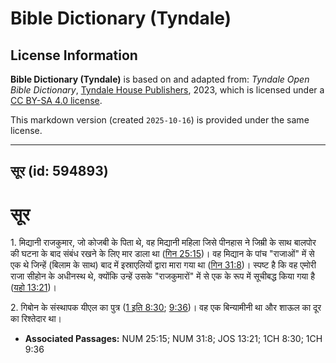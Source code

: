 # Bible Dictionary (Tyndale)

## License Information

**Bible Dictionary (Tyndale)** is based on and adapted from: _Tyndale Open Bible Dictionary_, [Tyndale House Publishers](https://tyndaleopenresources.com/), 2023, which is licensed under a [CC BY-SA 4.0 license](https://creativecommons.org/licenses/by-sa/4.0/legalcode.en).

This markdown version (created `2025-10-16`) is provided under the same license.



--------------------------------

## सूर (id: 594893)

सूर
===

1\. मिद्यानी राजकुमार, जो कोजबी के पिता थे, वह मिद्यानी महिला जिसे पीनहास ने जिम्री के साथ बालपोर की घटना के बाद संबंध रखने के लिए मार डाला था ([गिन 25:15](https://ref.ly/Num25:15))। वह मिद्यान के पांच "राजाओं" में से एक थे जिन्हें (बिलाम के साथ) बाद में इस्राएलियों द्वारा मारा गया था ([गिन 31:8](https://ref.ly/Num31:8))। स्पष्ट है कि वह एमोरी राजा सीहोन के अधीनस्थ थे, क्योंकि उन्हें उसके "राजकुमारों" में से एक के रूप में सूचीबद्ध किया गया है ([यहो 13:21](https://ref.ly/Josh13:21))।

2\. गिबोन के संस्थापक यीएल का पुत्र ([1 इति 8:30](https://ref.ly/1Chr8:30); [9:36](https://ref.ly/1Chr9:36))। वह एक बिन्यामीनी था और शाऊल का दूर का रिश्तेदार था।

* **Associated Passages:** NUM 25:15; NUM 31:8; JOS 13:21; 1CH 8:30; 1CH 9:36

